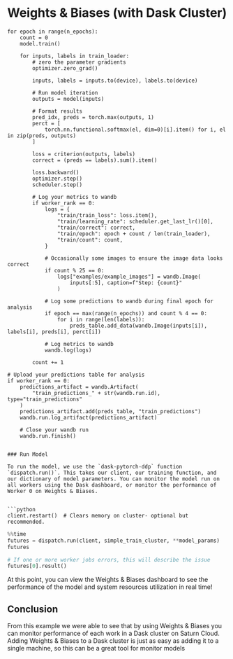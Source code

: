 # Weights & Biases (with Dask Cluster) #
    for epoch in range(n_epochs):
        count = 0
        model.train()

        for inputs, labels in train_loader:
            # zero the parameter gradients
            optimizer.zero_grad()

            inputs, labels = inputs.to(device), labels.to(device)

            # Run model iteration
            outputs = model(inputs)

            # Format results
            pred_idx, preds = torch.max(outputs, 1)
            perct = [
                torch.nn.functional.softmax(el, dim=0)[i].item() for i, el in zip(preds, outputs)
            ]

            loss = criterion(outputs, labels)
            correct = (preds == labels).sum().item()

            loss.backward()
            optimizer.step()
            scheduler.step()

            # Log your metrics to wandb
            if worker_rank == 0:
                logs = {
                    "train/train_loss": loss.item(),
                    "train/learning_rate": scheduler.get_last_lr()[0],
                    "train/correct": correct,
                    "train/epoch": epoch + count / len(train_loader),
                    "train/count": count,
                }

                # Occasionally some images to ensure the image data looks correct
                if count % 25 == 0:
                    logs["examples/example_images"] = wandb.Image(
                        inputs[:5], caption=f"Step: {count}"
                    )

                # Log some predictions to wandb during final epoch for analysis
                if epoch == max(range(n_epochs)) and count % 4 == 0:
                    for i in range(len(labels)):
                        preds_table.add_data(wandb.Image(inputs[i]), labels[i], preds[i], perct[i])

                # Log metrics to wandb
                wandb.log(logs)

            count += 1

    # Upload your predictions table for analysis
    if worker_rank == 0:
        predictions_artifact = wandb.Artifact(
            "train_predictions_" + str(wandb.run.id), type="train_predictions"
        )
        predictions_artifact.add(preds_table, "train_predictions")
        wandb.run.log_artifact(predictions_artifact)

        # Close your wandb run
        wandb.run.finish()
```

### Run Model

To run the model, we use the `dask-pytorch-ddp` function `dispatch.run()`. This takes our client, our training function, and our dictionary of model parameters. You can monitor the model run on all workers using the Dask dashboard, or monitor the performance of Worker 0 on Weights & Biases.


```python
client.restart()  # Clears memory on cluster- optional but recommended.
```


```python
%%time
futures = dispatch.run(client, simple_train_cluster, **model_params)
futures
```


```python
# If one or more worker jobs errors, this will describe the issue
futures[0].result()
```

At this point, you can view the Weights & Biases dashboard to see the performance of the model and system resources utilization in real time!

## Conclusion

From this example we were able to see that by using Weights & Biases you can monitor performance of each work in a Dask cluster on Saturn Cloud. Adding Weights & Biases to a Dask cluster is just as easy as adding it to a single machine, so this can be a great tool for monitor models
